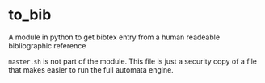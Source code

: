 # to_bib
A module in python to get bibtex entry from a human readeable bibliographic reference

`master.sh` is not part of the module. This file is just a security copy of a file that makes easier to run the full automata engine. 
